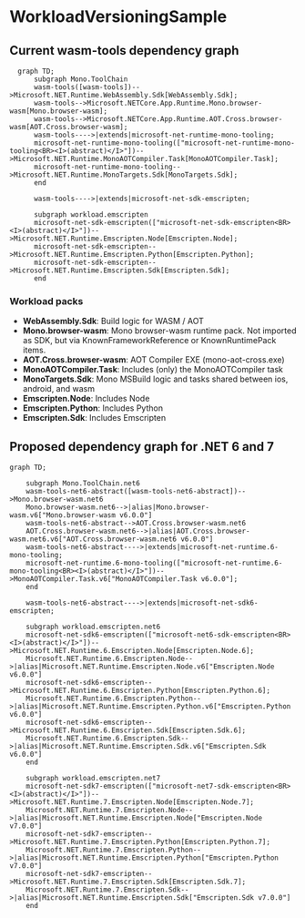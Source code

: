 # WorkloadVersioningSample

## Current wasm-tools dependency graph

```mermaid
  graph TD;
      subgraph Mono.ToolChain
      wasm-tools([wasm-tools])-->Microsoft.NET.Runtime.WebAssembly.Sdk[WebAssembly.Sdk];
      wasm-tools-->Microsoft.NETCore.App.Runtime.Mono.browser-wasm[Mono.browser-wasm];
      wasm-tools-->Microsoft.NETCore.App.Runtime.AOT.Cross.browser-wasm[AOT.Cross.browser-wasm];
      wasm-tools---->|extends|microsoft-net-runtime-mono-tooling;
      microsoft-net-runtime-mono-tooling(["microsoft-net-runtime-mono-tooling<BR><I>(abstract)</I>"])-->Microsoft.NET.Runtime.MonoAOTCompiler.Task[MonoAOTCompiler.Task];
      microsoft-net-runtime-mono-tooling-->Microsoft.NET.Runtime.MonoTargets.Sdk[MonoTargets.Sdk];
      end
      
      wasm-tools---->|extends|microsoft-net-sdk-emscripten;
      
      subgraph workload.emscripten
      microsoft-net-sdk-emscripten(["microsoft-net-sdk-emscripten<BR><I>(abstract)</I>"])-->Microsoft.NET.Runtime.Emscripten.Node[Emscripten.Node];
      microsoft-net-sdk-emscripten-->Microsoft.NET.Runtime.Emscripten.Python[Emscripten.Python];
      microsoft-net-sdk-emscripten-->Microsoft.NET.Runtime.Emscripten.Sdk[Emscripten.Sdk];
      end
```

### Workload packs

- **WebAssembly.Sdk**: Build logic for WASM / AOT
- **Mono.browser-wasm**: Mono browser-wasm runtime pack.  Not imported as SDK, but via KnownFrameworkReference or KnownRuntimePack items.
- **AOT.Cross.browser-wasm**: AOT Compiler EXE (mono-aot-cross.exe)
- **MonoAOTCompiler.Task**: Includes (only) the MonoAOTCompiler task
- **MonoTargets.Sdk**: Mono MSBuild logic and tasks shared between ios, android, and wasm
- **Emscripten.Node**: Includes Node
- **Emscripten.Python**: Includes Python
- **Emscripten.Sdk**: Includes Emscripten

## Proposed dependency graph for .NET 6 and 7

```mermaid
graph TD;

    subgraph Mono.ToolChain.net6
    wasm-tools-net6-abstract([wasm-tools-net6-abstract])-->Mono.browser-wasm.net6
    Mono.browser-wasm.net6-->|alias|Mono.browser-wasm.v6["Mono.browser-wasm v6.0.0"]
    wasm-tools-net6-abstract-->AOT.Cross.browser-wasm.net6
    AOT.Cross.browser-wasm.net6-->|alias|AOT.Cross.browser-wasm.net6.v6["AOT.Cross.browser-wasm.net6 v6.0.0"]
    wasm-tools-net6-abstract---->|extends|microsoft-net-runtime.6-mono-tooling;
    microsoft-net-runtime.6-mono-tooling(["microsoft-net-runtime.6-mono-tooling<BR><I>(abstract)</I>"])-->MonoAOTCompiler.Task.v6["MonoAOTCompiler.Task v6.0.0"];
    end
    
    wasm-tools-net6-abstract---->|extends|microsoft-net-sdk6-emscripten;

    subgraph workload.emscripten.net6
    microsoft-net-sdk6-emscripten(["microsoft-net6-sdk-emscripten<BR><I>(abstract)</I>"])-->Microsoft.NET.Runtime.6.Emscripten.Node[Emscripten.Node.6];
    Microsoft.NET.Runtime.6.Emscripten.Node-->|alias|Microsoft.NET.Runtime.Emscripten.Node.v6["Emscripten.Node v6.0.0"]
    microsoft-net-sdk6-emscripten-->Microsoft.NET.Runtime.6.Emscripten.Python[Emscripten.Python.6];
    Microsoft.NET.Runtime.6.Emscripten.Python-->|alias|Microsoft.NET.Runtime.Emscripten.Python.v6["Emscripten.Python v6.0.0"]
    microsoft-net-sdk6-emscripten-->Microsoft.NET.Runtime.6.Emscripten.Sdk[Emscripten.Sdk.6];
    Microsoft.NET.Runtime.6.Emscripten.Sdk-->|alias|Microsoft.NET.Runtime.Emscripten.Sdk.v6["Emscripten.Sdk v6.0.0"]
    end
      
    subgraph workload.emscripten.net7
    microsoft-net-sdk7-emscripten(["microsoft-net7-sdk-emscripten<BR><I>(abstract)</I>"])-->Microsoft.NET.Runtime.7.Emscripten.Node[Emscripten.Node.7];
    Microsoft.NET.Runtime.7.Emscripten.Node-->|alias|Microsoft.NET.Runtime.Emscripten.Node["Emscripten.Node v7.0.0"]
    microsoft-net-sdk7-emscripten-->Microsoft.NET.Runtime.7.Emscripten.Python[Emscripten.Python.7];
    Microsoft.NET.Runtime.7.Emscripten.Python-->|alias|Microsoft.NET.Runtime.Emscripten.Python["Emscripten.Python v7.0.0"]
    microsoft-net-sdk7-emscripten-->Microsoft.NET.Runtime.7.Emscripten.Sdk[Emscripten.Sdk.7];
    Microsoft.NET.Runtime.7.Emscripten.Sdk-->|alias|Microsoft.NET.Runtime.Emscripten.Sdk["Emscripten.Sdk v7.0.0"]
    end

```
